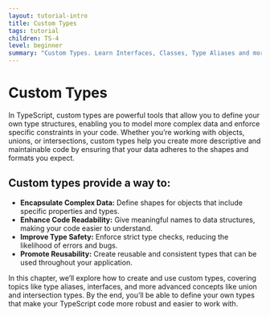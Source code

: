 ```yaml
---
layout: tutorial-intro
title: Custom Types
tags: tutorial
children: TS-4
level: beginner
summary: "Custom Types. Learn Interfaces, Classes, Type Aliases and more..."
---
```


# Custom Types

In TypeScript, custom types are powerful tools that allow you to define your own type structures, enabling you to model more complex data and enforce specific constraints in your code. Whether you’re working with objects, unions, or intersections, custom types help you create more descriptive and maintainable code by ensuring that your data adheres to the shapes and formats you expect.

## Custom types provide a way to:

- **Encapsulate Complex Data:** Define shapes for objects that include specific properties and types.
- **Enhance Code Readability:** Give meaningful names to data structures, making your code easier to understand.
- **Improve Type Safety:** Enforce strict type checks, reducing the likelihood of errors and bugs.
- **Promote Reusability:** Create reusable and consistent types that can be used throughout your application.

In this chapter, we’ll explore how to create and use custom types, covering topics like type aliases, interfaces, and more advanced concepts like union and intersection types. By the end, you’ll be able to define your own types that make your TypeScript code more robust and easier to work with.
